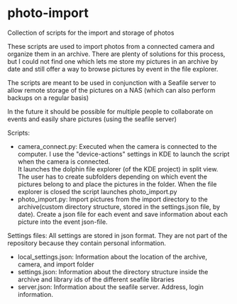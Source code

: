 # photo-import
Collection of scripts for the import and storage of photos

These scripts are used to import photos from a connected camera and organize them in an archive.
There are plenty of solutions for this process, but I could not find one which lets me store my pictures in an archive by date
and still offer a way to browse pictures by event in the file explorer.

The scripts are meant to be used in conjunction with a Seafile server to allow remote storage of the pictures on a NAS (which can also perform backups on a regular basis)

In the future it should be possible for multiple people to collaborate on events and easily share pictures (using the seafile server)

Scripts:
  - camera_connect.py: Executed when the camera is connected to the computer. I use the "device-actions" settings in KDE to launch the script when the camera is connected.  
  It launches the dolphin file explorer (of the KDE project) in split view. The user has to create subfolders depending on which event the pictures belong to and place the pictures in the folder. When the file explorer is closed the script launches photo_import.py
  - photo_import.py: Import pictures from the import directory to the archive(custom directory structure, stored in the settings.json file, by date). Create a json file for each event and save information about each picture into the event json-file.
  

Settings files:
All settings are stored in json format. They are not part of the repository because they contain personal information.
  - local_settings.json: Information about the location of the archive, camera, and import folder
  - settings.json: Information about the directory structure inside the archive and library ids of the different seafile libraries
  - server.json: Information about the seafile server. Address, login information.
  
